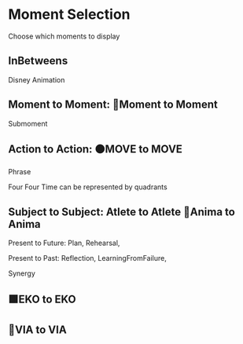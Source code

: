 # Moment Selection

Choose which moments to display

## InBetweens

Disney Animation

## Moment to Moment: 🔷<beta>Moment to Moment</beta>

Submoment

## Action to Action: 🟠<move>MOVE to MOVE</move>

Phrase

Four Four Time can be represented by quadrants

## Subject to Subject: Atlete to Atlete 💜<anima>Anima to Anima</anima>

Present to Future: Plan, Rehearsal,

Present to Past: Reflection, LearningFromFailure,

Synergy

## 🟩<eko>EKO to EKO</eko>

## 🔻<via>VIA to VIA</via>